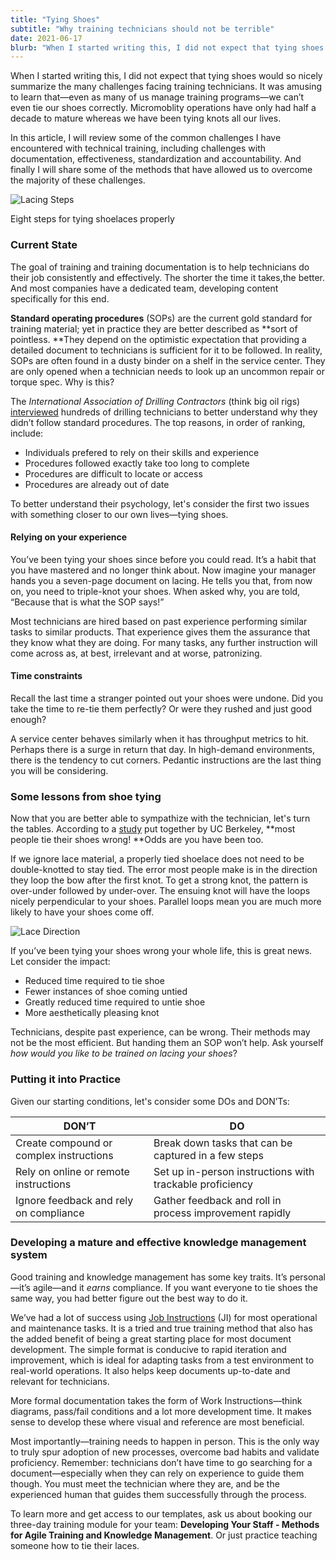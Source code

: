 ```yaml
---
title: "Tying Shoes"
subtitle: "Why training technicians should not be terrible"
date: 2021-06-17
blurb: "When I started writing this, I did not expect that tying shoes would so nicely summarize the many challenges facing training technicians. It was amusing to learn that—even"
---
```


When I started writing this, I did not expect that tying shoes would so nicely summarize the many challenges facing training technicians. It was amusing to learn that—even as many of us manage training programs—we can’t even tie our shoes correctly. Micromoblity operations have only had half a decade to mature whereas we have been tying knots all our lives. 

In this article, I will review some of the common challenges I have encountered with technical training, including challenges with documentation, effectiveness, standardization and accountability. And finally I will share some of the methods that have allowed us to overcome the majority of these challenges.


![Lacing Steps](https://lh6.googleusercontent.com/bODOM6AbzK7Sn8LQywjZUdd1PCz-xxkZlkY8oWiSkP8yvyHUDm63Y21ZE7doaGGbFjJLrx0yhC7a9Ar7ucsN0oHycvR7O9SLxR6DGGX_I3AHbV5wSq2FHdso3uj3tivGPNY3gENH)


Eight steps for tying shoelaces properly


### Current State

The goal of training and training documentation is to help technicians do their job consistently and effectively. The shorter the time it takes,the better. And most companies have a dedicated team, developing content specifically for this end. 

**Standard operating procedures** (SOPs) are the current gold standard for training material; yet in  practice they are better described as **sort of pointless. **They depend on the optimistic expectation that providing a detailed document to technicians is sufficient for it to be followed. In reality, SOPs are often found in a dusty binder on a shelf in the service center. They are only opened when a technician needs to look up an uncommon repair or torque spec. Why is this?

The _International Association of Drilling Contractors_ (think big oil rigs) [interviewed](https://www.drillingcontractor.org/why-people-dont-follow-procedures-a-human-performance-perspective-54955) hundreds of  drilling technicians to better understand why they didn’t follow standard procedures. The top reasons, in order of ranking, include:



*   Individuals prefered to rely on their skills and experience
*   Procedures followed exactly take too long to complete
*   Procedures are difficult to locate or access
*   Procedures are already out of date

To better understand their psychology, let's consider the first two issues with something closer to our own lives—tying shoes. 


#### Relying on your experience

You’ve been tying your shoes since before you could read. It’s a habit that you have mastered and no longer think about. Now imagine your manager hands you a seven-page document on lacing. He tells you that, from now on, you need to triple-knot your shoes. When asked why, you are told, “Because that is what the SOP says!”

Most technicians are hired based on past experience performing similar tasks to similar products. That experience gives them the assurance that they know what they are doing. For many tasks, any further instruction will come across as, at best, irrelevant and at worse, patronizing. 


#### Time constraints

Recall the last time a stranger pointed out your shoes were undone. Did you take the time to re-tie them perfectly? Or were they rushed and just good enough? 

A service center behaves similarly when it has throughput metrics to hit. Perhaps there is a surge in return that day. In high-demand environments, there is the tendency to cut corners. Pedantic instructions are the last thing you will be considering.


### Some lessons from shoe tying 

Now that you are better able to sympathize with the technician, let's turn the tables. According to a [study](https://news.berkeley.edu/2017/04/11/shoe-string-theory-science-shows-why-shoelaces-come-untied/) put together by UC Berkeley, **most people tie their shoes wrong! **Odds are you have been too. 

If we ignore lace material, a properly tied shoelace does not need to be double-knotted to stay tied. The error most people make is in the direction they loop the bow after the first knot. To get a strong knot, the pattern is over-under followed by under-over. The ensuing knot will have the loops nicely perpendicular to your shoes. Parallel loops mean you are much more likely to have your shoes come off. 


![Lace Direction](https://lh3.googleusercontent.com/hy9bMUJhLslVlSxVO9pmc07hhpFQWSxme8BUetj4kpgoXkXGs8L3z0iNsDsimiUtdqS37wIJnuz2oRgB5rFB2V25T_6v89tfrjdgGPuYT9E1nwNrJs2oPIi2mB6F45j6FHhx6NCF)


If you’ve been tying your shoes wrong your whole life, this is great news. Let consider the impact: 

*   Reduced time required to tie shoe
*   Fewer instances of shoe coming untied
*   Greatly reduced time required to untie shoe
*   More aesthetically pleasing knot

Technicians, despite past experience, can be wrong. Their methods may not be the most efficient. But handing them an SOP won’t help. Ask yourself *how would you like to be trained on lacing your shoes*? 


### Putting it into Practice

Given our starting conditions, let's consider some DOs and DON’Ts:

| DON’T                                   | DO                                                       |
| --------------------------------------- | -------------------------------------------------------- |
| Create compound or complex instructions | Break down tasks that can be captured in a few steps     |
| Rely on online or remote instructions   | Set up in-person instructions with trackable proficiency |
| Ignore feedback and rely on compliance  | Gather feedback and roll in process improvement rapidly  |

### Developing a mature and effective knowledge management system

Good training and knowledge management has some key traits. It’s personal—it’s agile—and it _earns_ compliance. If you want everyone to tie shoes the same way, you had better figure out the best way to do it.

We’ve had a lot of success using [Job Instructions](https://www.twi-institute.com/job-instruction/) (JI) for most operational and maintenance tasks. It is a tried and true training method that also has the added benefit of being a great starting place for most document development. The simple format is conducive to rapid iteration and improvement, which is ideal for adapting tasks from a test environment to real-world operations. It also helps keep documents up-to-date and relevant for technicians.   

More formal documentation takes the form of Work Instructions—think diagrams, pass/fail conditions and a lot more development time. It makes sense to develop these where visual and reference are most beneficial. 

Most importantly—training needs to happen in person. This is the only way to truly spur adoption of new processes, overcome bad habits and validate proficiency. Remember: technicians don’t have time to go searching for a document—especially when they can rely on experience to guide them though. You must meet the technician where they are, and be the experienced human that guides them successfully through the process. 

To learn more and get access to our templates, ask us about booking our three-day training module for your team: **Developing Your Staff - Methods for Agile Training and Knowledge Management**. Or just practice teaching someone how to tie their laces.
